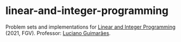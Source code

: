 # linear-and-integer-programming

Problem sets and implementations for [Linear and Integer Programming](https://emap.fgv.br/disciplina/graduacao/programacao-linear-inteira) (2021, FGV).
Professor: [Luciano Guimarães](https://matematicamente.xyz/prof-luciano/).
